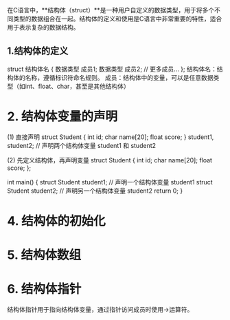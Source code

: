 在C语言中，**结构体（struct）**是一种用户自定义的数据类型，用于将多个不同类型的数据组合在一起。结构体的定义和使用是C语言中非常重要的特性，适合用于表示复杂的数据结构。

## 1.结构体的定义
struct 结构体名 {
    数据类型 成员1;
    数据类型 成员2;
    // 更多成员...
};
结构体名：结构体的名称，遵循标识符命名规则。
成员：结构体中的变量，可以是任意数据类型（如int、float、char，甚至是其他结构体）


# 2. 结构体变量的声明
(1) 直接声明
struct Student {
    int id;
    char name[20];
    float score;
} student1, student2;  // 声明两个结构体变量 student1 和 student2

(2) 先定义结构体，再声明变量
struct Student {
    int id;
    char name[20];
    float score;
};

int main() {
    struct Student student1;  // 声明一个结构体变量 student1
    struct Student student2;  // 声明另一个结构体变量 student2
    return 0;
}


# 4. 结构体的初始化


# 5. 结构体数组


# 6. 结构体指针
结构体指针用于指向结构体变量，通过指针访问成员时使用->运算符。

